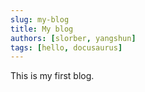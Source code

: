 ```yaml
---
slug: my-blog
title: My blog
authors: [slorber, yangshun]
tags: [hello, docusaurus]
---
```


This is my first blog.